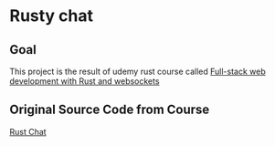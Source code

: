 # Rusty chat

## Goal

This project is the result of udemy rust course called [Full-stack web development with Rust and websockets
](https://www.udemy.com/course/real-time-web-applications-in-rust)

## Original Source Code from Course

[Rust Chat](https://gitlab.com/udemy-paris/rust-chat.git)